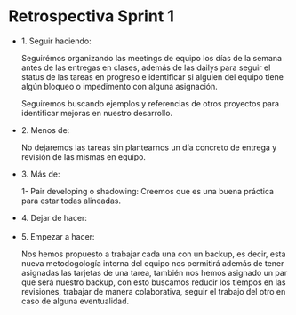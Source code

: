 
<h1>Retrospectiva Sprint 1</h1>

<ul>
                                
<li>1. Seguir haciendo:

Seguirémos organizando las meetings de equipo los días de la semana antes de las entregas en clases, además de las dailys para seguir el status de las tareas en progreso e identificar si alguien del equipo tiene algún bloqueo o impedimento con alguna asignación.

Seguiremos buscando ejemplos y referencias de otros proyectos para identificar mejoras en nuestro desarrollo. </li>


<li>2. Menos de:

No dejaremos las tareas sin plantearnos un día concreto de entrega y revisión de las mismas en equipo. </li>

<li>3. Más de: 

1- Pair developing o shadowing: Creemos que es una buena práctica para estar todas alineadas. </li>

<li>4. Dejar de hacer: </li><br>


<li>5. Empezar a hacer:

Nos hemos propuesto a trabajar cada una con un backup, es decir, esta nueva metodogología interna del equipo nos permitirá además de tener asignadas las tarjetas de una tarea, también nos hemos asignado un par que será nuestro backup, con esto buscamos reducir los tiempos en las revisiones, trabajar de manera colaborativa, seguir el trabajo del otro en caso de alguna eventualidad.</li>


  </ul> <br>
